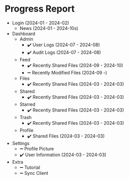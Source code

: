 # Progress Report

- Login (2024-01 - 2024-02)
  - News (2024-01 - 2024-10s)
- Dashboard
  - Admin
    - ✔️ User Logs (2024-07 - 2024-08)
    - ✔️ Audit Logs (2024-07 - 2024-08)
  - Feed
    - ✔️ Recently Shared Files (2024-09 - 2024-10)
    - ➖ Recently Modified Files (2024-09 -)
  - Files
    - ✔️ Recently Shared Files (2024-03 - 2024-03)
  - Shared
    - ✔️ Recently Shared Files (2024-03 - 2024-03)
  - Starred
    - ✔️ Recently Shared Files (2024-03 - 2024-03)
  - Trash
    - ✔️ Recently Shared Files (2024-03 - 2024-03)
  - Profile
    - ✔️ Shared Files (2024-03 - 2024-03)
- Settings
  - ➖ Profile Picture
  - ✔️ User Information (2024-03 - 2024-03)
- Extra
  - ➖ Tutorial
  - ➖ Sync Client
